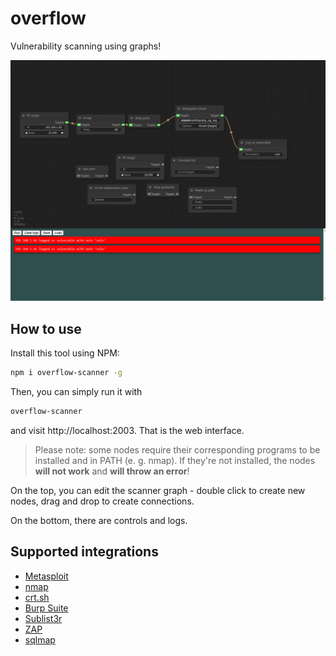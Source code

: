 # overflow
Vulnerability scanning using graphs!

![Demo](images/demo.png)

## How to use
Install this tool using NPM:
```bash
npm i overflow-scanner -g
```
Then, you can simply run it with
```bash
overflow-scanner
```
and visit http://localhost:2003. That is the web interface.

> Please note: some nodes require their corresponding programs to be installed and in PATH (e. g. nmap). If they're not installed, the nodes **will not work** and **will throw an error**!

On the top, you can edit the scanner graph - double click to create new nodes, drag and drop to create connections.

On the bottom, there are controls and logs.

## Supported integrations
- [Metasploit](https://www.metasploit.com)
- [nmap](https://nmap.org)
- [crt.sh](https://crt.sh)
- [Burp Suite](https://portswigger.net/burp)
- [Sublist3r](https://github.com/aboul3la/Sublist3r)
- [ZAP](https://www.zaproxy.org/)
- [sqlmap](https://sqlmap.org/)